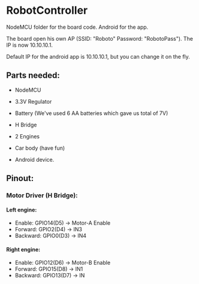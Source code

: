 # RobotController
NodeMCU folder for the board code.
Android for the app.

The board open his own AP (SSID: "Roboto" Password: "RobotoPass"). The IP is now 10.10.10.1.

Default IP for the android app is 10.10.10.1, but you can change it on the fly.

## Parts needed:
* NodeMCU
* 3.3V Regulator
* Battery (We've used 6 AA batteries which gave us total of 7V)
* H Bridge
* 2 Engines
* Car body (have fun)

* Android device.

## Pinout:
### Motor Driver (H Bridge):
#### Left engine:
* Enable: GPIO14(D5) -> Motor-A Enable
* Forward: GPIO2(D4) -> IN3
* Backward: GPIO0(D3) -> IN4
#### Right engine:
* Enable: GPIO12(D6) -> Motor-B Enable
* Forward: GPIO15(D8) -> IN1
* Backward: GPIO13(D7) -> IN
